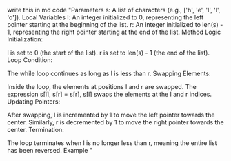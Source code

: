 write this in md code "Parameters
s: A list of characters (e.g., ['h', 'e', 'l', 'l', 'o']).
Local Variables
l: An integer initialized to 0, representing the left pointer starting at the beginning of the list.
r: An integer initialized to len(s) - 1, representing the right pointer starting at the end of the list.
Method Logic
Initialization:

l is set to 0 (the start of the list).
r is set to len(s) - 1 (the end of the list).
Loop Condition:

The while loop continues as long as l is less than r.
Swapping Elements:

Inside the loop, the elements at positions l and r are swapped.
The expression s[l], s[r] = s[r], s[l] swaps the elements at the l and r indices.
Updating Pointers:

After swapping, l is incremented by 1 to move the left pointer towards the center.
Similarly, r is decremented by 1 to move the right pointer towards the center.
Termination:

The loop terminates when l is no longer less than r, meaning the entire list has been reversed.
Example
"
